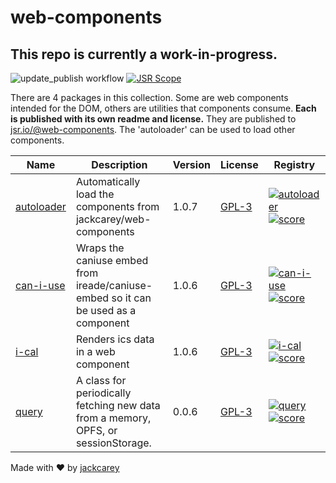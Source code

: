 # web-components

## This repo is currently a work-in-progress.

![update_publish workflow](https://github.com/jackcarey/web-components/actions/workflows/update_publish.yml/badge.svg?branch=main) [![JSR Scope](https://jsr.io/badges/@web-components)](https://jsr.io/@web-components)

There are 4 packages in this collection. Some are web components intended for the DOM, others are utilities that components consume. **Each is published with its own readme and license.** They are published to [jsr.io/@web-components](https://jsr.io/@web-components). The 'autoloader' can be used to load other components. 


| Name | Description | Version | License | Registry |
| --- | --- | --- | --- | --- |
| [autoloader](/packages\autoloader) | Automatically load the components from jackcarey/web-components | 1.0.7 | [GPL-3](https://www.tldrlegal.com/search?query=GPL-3) | [![autoloader](https://jsr.io/badges/@web-components/autoloader)](https://jsr.io/@web-components/autoloader) [![score](https://jsr.io/badges/@web-components/autoloader/score)](https://jsr.io/@web-components/autoloader) |
| [can-i-use](/packages\can-i-use) | Wraps the caniuse embed from ireade/caniuse-embed so it can be used as a component | 1.0.6 | [GPL-3](https://www.tldrlegal.com/search?query=GPL-3) | [![can-i-use](https://jsr.io/badges/@web-components/can-i-use)](https://jsr.io/@web-components/can-i-use) [![score](https://jsr.io/badges/@web-components/can-i-use/score)](https://jsr.io/@web-components/can-i-use) |
| [i-cal](/packages\i-cal) | Renders ics data in a web component | 1.0.6 | [GPL-3](https://www.tldrlegal.com/search?query=GPL-3) | [![i-cal](https://jsr.io/badges/@web-components/i-cal)](https://jsr.io/@web-components/i-cal) [![score](https://jsr.io/badges/@web-components/i-cal/score)](https://jsr.io/@web-components/i-cal) |
| [query](/packages\query) | A class for periodically fetching new data from a memory, OPFS, or sessionStorage. | 0.0.6 | [GPL-3](https://www.tldrlegal.com/search?query=GPL-3) | [![query](https://jsr.io/badges/@web-components/query)](https://jsr.io/@web-components/query) [![score](https://jsr.io/badges/@web-components/query/score)](https://jsr.io/@web-components/query) |


Made with ❤️ by [jackcarey](https://jackcarey.co.uk/)